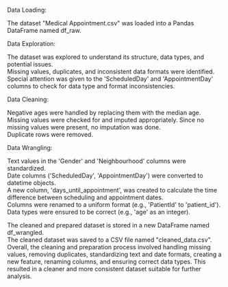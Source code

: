 Data Loading:

The dataset "Medical Appointment.csv" was loaded into a Pandas DataFrame named df\_raw.

Data Exploration:

The dataset was explored to understand its structure, data types, and potential issues.  
Missing values, duplicates, and inconsistent data formats were identified.  
Special attention was given to the 'ScheduledDay' and 'AppointmentDay' columns to check for data type and format inconsistencies.

Data Cleaning:

Negative ages were handled by replacing them with the median age.  
Missing values were checked for and imputed appropriately. Since no missing values were present, no imputation was done.  
Duplicate rows were removed.

Data Wrangling:

Text values in the 'Gender' and 'Neighbourhood' columns were standardized.  
Date columns ('ScheduledDay', 'AppointmentDay') were converted to datetime objects.  
A new column, 'days\_until\_appointment', was created to calculate the time difference between scheduling and appointment dates.  
Columns were renamed to a uniform format (e.g., 'PatientId' to 'patient\_id').  
Data types were ensured to be correct (e.g., 'age' as an integer).

The cleaned and prepared dataset is stored in a new DataFrame named df\_wrangled.  
The cleaned dataset was saved to a CSV file named "cleaned\_data.csv".  
Overall, the cleaning and preparation process involved handling missing values, removing duplicates, standardizing text and date formats, creating a new feature, renaming columns, and ensuring correct data types. This resulted in a cleaner and more consistent dataset suitable for further analysis.